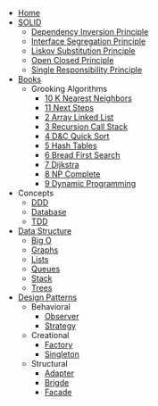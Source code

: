 - [Home](/)
- [SOLID](/SOLID/)
	- [Dependency Inversion Principle](/SOLID/dependency_inversion_principle/)
	- [Interface Segregation Principle](/SOLID/interface_segregation_principle/)
	- [Liskov Substitution Principle](/SOLID/liskov_substitution_principle/)
	- [Open Closed Principle](/SOLID/open_closed_principle/)
	- [Single Responsibility Principle](/SOLID/single_responsibility_principle/)
- [Books](/books/)
	- Grooking Algorithms
		- [10 K Nearest Neighbors](/books/grooking_algorithms/10-K-nearest-neighbors/)
		- [11 Next Steps](/books/grooking_algorithms/11-Next-steps/)
		- [2 Array Linked List](/books/grooking_algorithms/2-Array_Linked-list/)
		- [3 Recursion Call Stack](/books/grooking_algorithms/3-Recursion_Call-stack/)
		- [4 D&C Quick Sort](/books/grooking_algorithms/4-D&C_Quick-sort/)
		- [5 Hash Tables](/books/grooking_algorithms/5-Hash-Tables/)
		- [6 Bread First Search](/books/grooking_algorithms/6-Bread-First-Search/)
		- [7 Dijkstra](/books/grooking_algorithms/7-Dijkstra/)
		- [8 NP Complete](/books/grooking_algorithms/8-NP-Complete/)
		- [9 Dynamic Programming](/books/grooking_algorithms/9-Dynamic-Programming/)
- Concepts
	- [DDD](/concepts/DDD/)
	- [Database](/concepts/Database/)
	- [TDD](/concepts/TDD/)
- [Data Structure](/data_structure/)
	- [Big O](/data_structure/big-o/)
	- [Graphs](/data_structure/graphs/)
	- [Lists](/data_structure/lists/)
	- [Queues](/data_structure/queues/)
	- [Stack](/data_structure/stack/)
	- [Trees](/data_structure/trees/)
- [Design Patterns](/design_patterns/)
	- Behavioral
		- [Observer](/design_patterns/behavioral/Observer/)
		- [Strategy](/design_patterns/behavioral/Strategy/)
	- Creational
		- [Factory](/design_patterns/creational/Factory/)
		- [Singleton](/design_patterns/creational/Singleton/)
	- Structural
		- [Adapter](/design_patterns/structural/Adapter/)
		- [Brigde](/design_patterns/structural/Brigde/)
		- [Facade](/design_patterns/structural/Facade/)
